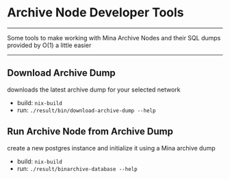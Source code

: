 # Archive Node Developer Tools

<hr>

Some tools to make working with Mina Archive Nodes and their SQL dumps provided by O(1) a little easier

<hr>

## Download Archive Dump

downloads the latest archive dump for your selected network

* build: `nix-build`
* run: `./result/bin/download-archive-dump --help`

## Run Archive Node from Archive Dump

create a new postgres instance and initialize it using a Mina archive dump

* build: `nix-build`
* run: `./result/binarchive-database --help`